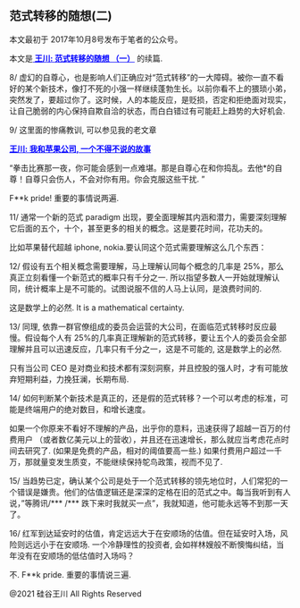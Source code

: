 ## 范式转移的随想(二)

本文最初于 2017年10月8号发布于笔者的公众号。

本文是<strong><a style="color: #0000ff;" href="https://chuan.us/archives/457"> 王川: 范式转移的随想 （一）</a></strong>
的续篇.

8/
虚幻的自尊心，也是影响人们正确应对“范式转移”的一大障碍。被你一直不看好的某个新技术，像打不死的小强一样继续蓬勃生长。以前你看不上的猥琐小弟，突然发了，要超过你了。这时候，人的本能反应，是贬损，否定和拒绝面对现实，让自己脆弱的内心保持自欺自洽的状态，而白白错过有可能赶上趋势的大好机会.

9/ 这里面的惨痛教训, 可以参见我的老文章

<strong><a style="color: #0000ff;" href="https://chuan.us/archives/223">王川: 我和苹果公司,
一个不得不说的故事</a></strong>

&#8220;拳击比赛那一夜，你可能会感到一点难堪。那是自尊心在和你捣乱。去他*的自尊！自尊只会伤人，不会对你有用。你会克服这些干扰.
”

F**k pride! 重要的事情说两遍.

11/ 通常一个新的范式 paradigm 出现，要全面理解其内涵和潜力，需要深刻理解它后面的五个，十个，甚至更多的相关的概念。这是要花时间，花功夫的。

比如苹果替代超越 iphone, nokia.要认同这个范式需要理解这么几个东西：

12/ 假设有五个相关概念需要理解，马上理解认同每个概念的几率是 25%，那么真正立刻看懂一个新范式的概率只有千分之一.
所以指望多数人一开始就理解认同，统计概率上是不可能的。试图说服不信的人马上认同，是浪费时间的.

这是数学上的必然. It is a mathematical certainty.

13/ 同理, 依靠一群官僚组成的委员会运营的大公司，在面临范式转移时反应最慢。假设每个人有
25%的几率真正理解新的范式转移，要让五个人的委员会全部理解并且可以迅速反应，几率只有千分之一，这是不可能的, 这是数学上的必然.

只有当公司 CEO 是对商业和技术都有深刻洞察，并且控股的强人时，才有可能放弃短期利益，力挽狂澜，长期布局.

14/ 如何判断某个新技术是真正的，还是假的范式转移？一个可以考虑的标准，可能是终端用户的绝对数目，和增长速度。

如果一个你原来不看好不理解的产品，出乎你的意料，迅速获得了超越一百万的付费用户
（或者数亿美元以上的营收），并且还在迅速增长，那么就应当考虑花点时间去研究了. (如果是免费的产品，相对的阈值要高一些.)
如果付费用户超过一千万，那就量变发生质变，不能继续保持鸵鸟政策，视而不见了.

15/
当趋势已定，确认某个公司是处于一个范式转移的领先地位时，人们常犯的一个错误是嫌贵。他们的估值逻辑还是深深的定格在旧的范式之中。每当我听到有人说，&#8221;等腾讯/***
/*** 跌下来时我就买一点&#8221;，我就知道，他可能永远等不到那一天了。

16/ 红军到达延安时的估值，肯定远远大于在安顺场的估值。但在延安时入场，风险则远远小于在安顺场. 一个冷静理性的投资者,
会如祥林嫂般不断懊悔纠结，当年没有在安顺场的低估值时入场吗？

不. F**k pride. 重要的事情说三遍.

@2021 硅谷王川 All Rights Reserved

